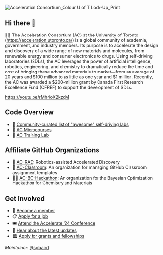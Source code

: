 ![Acceleration Consortium_Colour U of T Lock-Up_Print](https://github.com/AccelerationConsortium/.github/assets/45469701/3fd1e790-a511-4036-97a6-175408529c98)

<!---
![Acceleration Consortium_Colour Horizontal Wordmark_Digital](https://github.com/AccelerationConsortium/.github/assets/45469701/7b8f3da1-dc77-44bf-84af-2642d29f0ce8)
![Acceleration Consortium_Colour Wordmark_Print](https://github.com/AccelerationConsortium/.github/assets/45469701/a7521e9a-81e0-4d02-853c-3b94abc9bc7a)
--->

## Hi there 👋

<!--

**Here are some ideas to get you started:**

🙋‍♀️ A short introduction - what is your organization all about?
🌈 Contribution guidelines - how can the community get involved?
👩‍💻 Useful resources - where can the community find your docs? Is there anything else the community should know?
🍿 Fun facts - what does your team eat for breakfast?
🧙 Remember, you can do mighty things with the power of [Markdown](https://docs.github.com/github/writing-on-github/getting-started-with-writing-and-formatting-on-github/basic-writing-and-formatting-syntax)
-->

🙋‍♀️ The Acceleration Consortium (AC) at the University of Toronto (https://acceleration.utoronto.ca/) is a global community of academia, government, and industry members. Its purpose is to accelerate the design and discovery of a wide range of new materials and molecules, from renewable energy and consumer electronics to drugs. Using self-driving laboratories (SDLs), the AC leverages the power of artificial intelligence, robotics, engineering, and chemistry to dramatically reduce the time and cost of bringing these advanced materials to market—from an average of 20 years and $100 million to as little as one year and $1 million. Recently, the AC was awarded a $200-million grant by Canada First Research Excellence Fund (CFREF) to support the development of SDLs.

https://youtu.be/rMh4oX2kzqM

## Code Overview
- 📝 [Community-curated list of "awesome" self-driving labs](https://github.com/AccelerationConsortium/awesome-self-driving-labs)
- 📜 [AC Microcourses](https://github.com/AccelerationConsortium/ac-microcourses)
- 🏢 [AC Training Lab](https://ac-training-lab.readthedocs.io/en/latest/)

## Affiliate GitHub Organizations
- 🤖 [AC-RAD](https://github.com/ac-rad): Robotics-assisted Accelerated Discovery
- 📜 [AC-Classroom](https://github.com/AC-Classroom): An organization for managing GitHub Classroom assignment templates
- 👨‍💻 [AC-BO-Hackathon](https://github.com/AC-BO-Hackathon): An organization for the Bayesian Optimization Hackathon for Chemistry and Materials

## Get Involved
- 👥 [Become a member](https://zr2z766pxls.typeform.com/to/Iter1eZR)
- 📋 [Apply for a job](https://acceleration.utoronto.ca/news/were-hiring)
- 🎟️ [Attend the Accelerate '24 Conference](https://www.accelerate24.ca/)
- 📣 [Hear about the latest updates](https://accelerationconsortium.substack.com/)
- 🏛️ [Apply for grants and fellowships](https://acceleration.utoronto.ca/programs)

_Maintainer_: [@sgbaird](https://github.com/sgbaird)

<!--- - 🌈 To get involved, - 👩‍💻 - 📫 acceleration@utoronto.ca -->

